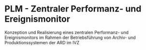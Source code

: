 # PLM - Zentraler Performanz- und Ereignismonitor
Konzeption und Realisierung eines zentralen Performanz- und Ereignismonitors im Rahmen der Betriebsführung von Archiv- und Produktionssystemen der ARD im IVZ
